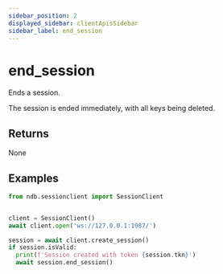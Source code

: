 ```yaml
---
sidebar_position: 2
displayed_sidebar: clientApisSidebar
sidebar_label: end_session
---
```


# end_session
Ends a session.

The session is ended immediately, with all keys being deleted.

## Returns
None


## Examples


```py title='Create and end a session'
from ndb.sessionclient import SessionClient


client = SessionClient()
await client.open('ws://127.0.0.1:1987/')

session = await client.create_session()
if session.isValid:
  print(f'Session created with token {session.tkn}')
  await session.end_session()
```
